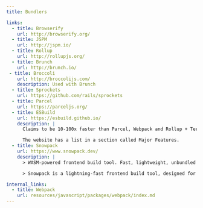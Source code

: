 ```yaml
---
title: Bundlers

links:
  - title: Browserify
    url: http://browserify.org/
  - title: JSPM
    url: http://jspm.io/
  - title: Rollup
    url: http://rollupjs.org/
  - title: Brunch
    url: http://brunch.io/
 - title: Broccoli
    url: http://broccolijs.com/
    description: Used with Brunch
  - title: Sprockets
    url: https://github.com/rails/sprockets
  - title: Parcel
    url: https://parceljs.org/
  - title: ESBuild
    url: https://esbuild.github.io/
    description: |
      Claims to be 10-100x faster than Parcel, Webpack and Rollup + Terser.

      The website has a list in a section called Major Features.
  - title: Snowpack
    url: https://www.snowpack.dev/
    description: |
      > WASM-powered frontend build tool. Fast, lightweight, unbundled ESM

      > Snowpack is a lightning-fast frontend build tool, designed for the modern web. It is an alternative to heavier, more complex bundlers like webpack or Parcel in your development workflow. Snowpack leverages JavaScript's native module system (known as ESM) to avoid unnecessary work and stay fast no matter how big your project grows.

internal_links:
  - title: Webpack
    url: resources/javascript/packages/webpack/index.md
---
```

